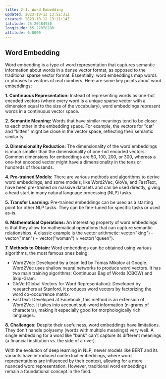 ```yaml
---
title: 2.1. Word Embedding
updated: 2023-10-12 13:52:31Z
created: 2023-10-12 13:11:14Z
latitude: 25.20484930
longitude: 55.27078280
altitude: 0.0000
---
```


## Word Embedding

Word embedding is a type of word representation that captures semantic information about words in a dense vector format, as opposed to the traditional sparse vector format. Essentially, word embeddings map words or phrases to vectors of real numbers. Here are some key points about word embeddings:

**1. Continuous Representation:** Instead of representing words as one-hot encoded vectors (where every word is a unique sparse vector with a dimension equal to the size of the vocabulary), word embeddings represent words in a continuous vector space.

**2. Semantic Meaning:** Words that have similar meanings tend to be closer to each other in the embedding space. For example, the vectors for "cat" and "kitten" might be close in the vector space, reflecting their semantic similarity.

**3. Dimensionality Reduction:** The dimensionality of the word embeddings is much smaller than the dimensionality of one-hot encoded vectors. Common dimensions for embeddings are 50, 100, 200, or 300, whereas a one-hot encoded vector might have a dimensionality in the tens or hundreds of thousands.

**4. Pre-trained Models:** There are various methods and algorithms to derive word embeddings, and some models, like Word2Vec, GloVe, and FastText, have been pre-trained on massive datasets and can be used directly, giving a head start in many natural language processing (NLP) tasks.

**5. Transfer Learning:** Pre-trained embeddings can be used as a starting point for other NLP tasks. They can be fine-tuned for specific tasks or used as-is.

**6. Mathematical Operations:** An interesting property of word embeddings is that they allow for mathematical operations that can capture semantic relationships. A classic example is the vector arithmetic: vector("king") - vector("man") + vector("woman") ≈ vector("queen").

**7. Methods to Obtain:** Word embeddings can be obtained using various algorithms, the most famous ones being:
- Word2Vec: Developed by a team led by Tomas Mikolov at Google. Word2Vec uses shallow neural networks to produce word vectors. It has two main training algorithms: Continuous Bag of Words (CBOW) and Skip-Gram.
- GloVe (Global Vectors for Word Representation): Developed by researchers at Stanford, it produces word vectors by factorizing the word co-occurrence matrix.
- FastText: Developed at Facebook, this method is an extension of Word2Vec. It takes into account sub-word information (n-grams of characters), making it especially good for morphologically rich languages.

**8. Challenges:** Despite their usefulness, word embeddings have limitations. They don't handle polysemy (words with multiple meanings) very well. A single embedding for a word like "bank" can't capture its different meanings (a financial institution vs. the side of a river).

With the evolution of deep learning in NLP, newer models like BERT and its variants have introduced contextual embeddings, where word representations are influenced by their context, allowing for a more nuanced word representation. However, traditional word embeddings remain a foundational concept in the field.